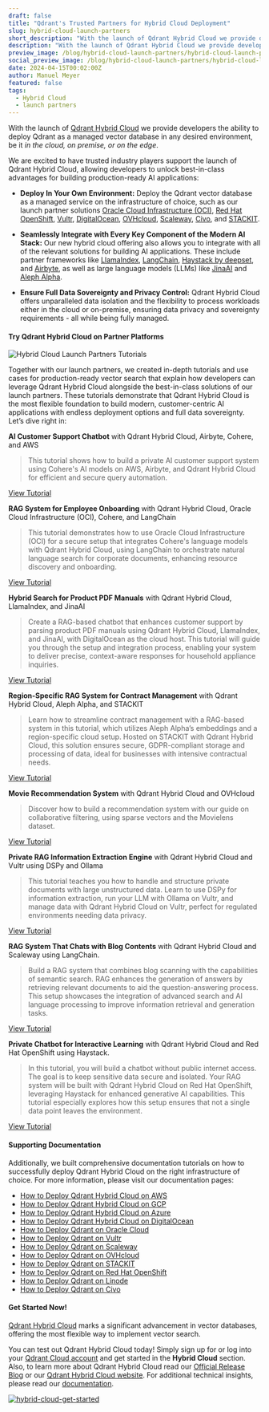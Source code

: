 ```yaml
---
draft: false
title: "Qdrant's Trusted Partners for Hybrid Cloud Deployment"
slug: hybrid-cloud-launch-partners
short_description: "With the launch of Qdrant Hybrid Cloud we provide developers the ability to deploy Qdrant as a managed vector database in any desired environment."
description: "With the launch of Qdrant Hybrid Cloud we provide developers the ability to deploy Qdrant as a managed vector database in any desired environment."
preview_image: /blog/hybrid-cloud-launch-partners/hybrid-cloud-launch-partners.png
social_preview_image: /blog/hybrid-cloud-launch-partners/hybrid-cloud-launch-partners.png
date: 2024-04-15T00:02:00Z
author: Manuel Meyer
featured: false
tags:
  - Hybrid Cloud
  - launch partners
---
```


With the launch of [Qdrant Hybrid Cloud](https://hybrid-cloud.qdrant.tech/) we provide developers the ability to deploy Qdrant as a managed vector database in any desired environment, be it *in the cloud, on premise, or on the edge*.

We are excited to have trusted industry players support the launch of Qdrant Hybrid Cloud, allowing developers to unlock best-in-class advantages for building production-ready AI applications:

- **Deploy In Your Own Environment:** Deploy the Qdrant vector database as a managed service on the infrastructure of choice, such as our launch partner solutions [Oracle Cloud Infrastructure (OCI)](https://blogs.oracle.com/cloud-infrastructure/post/qdrant-hybrid-cloud-now-available-oci-customers), [Red Hat OpenShift](/blog/hybrid-cloud-red-hat-openshift/), [Vultr](/blog/hybrid-cloud-vultr/), [DigitalOcean](/blog/hybrid-cloud-digitalocean/), [OVHcloud](/blog/hybrid-cloud-ovhcloud/), [Scaleway](/blog/hybrid-cloud-scaleway/), [Civo](/documentation/hybrid-cloud/platform-deployment-options/#civo), and [STACKIT](/blog/hybrid-cloud-stackit/).

- **Seamlessly Integrate with Every Key Component of the Modern AI Stack:** Our new hybrid cloud offering also allows you to integrate with all of the relevant solutions for building AI applications. These include partner frameworks like [LlamaIndex](/blog/hybrid-cloud-llamaindex/), [LangChain](/blog/hybrid-cloud-langchain/), [Haystack by deepset](/blog/hybrid-cloud-haystack/), and [Airbyte](/blog/hybrid-cloud-airbyte/), as well as large language models (LLMs) like [JinaAI](/blog/hybrid-cloud-jinaai/) and [Aleph Alpha](/blog/hybrid-cloud-aleph-alpha/).

- **Ensure Full Data Sovereignty and Privacy Control:** Qdrant Hybrid Cloud offers unparalleled data isolation and the flexibility to process workloads either in the cloud or on-premise, ensuring data privacy and sovereignty requirements - all while being fully managed.

#### Try Qdrant Hybrid Cloud on Partner Platforms

![Hybrid Cloud Launch Partners Tutorials](/blog/hybrid-cloud-launch-partners/hybrid-cloud-launch-partners-tutorials.png)

Together with our launch partners, we created in-depth tutorials and use cases for production-ready vector search that explain how developers can leverage Qdrant Hybrid Cloud alongside the best-in-class solutions of our launch partners. These tutorials demonstrate that Qdrant Hybrid Cloud is the most flexible foundation to build modern, customer-centric AI applications with endless deployment options and full data sovereignty. Let’s dive right in:

**AI Customer Support Chatbot** with Qdrant Hybrid Cloud, Airbyte, Cohere, and AWS

> This tutorial shows how to build a private AI customer support system using Cohere's AI models on AWS, Airbyte, and Qdrant Hybrid Cloud for efficient and secure query automation.

[View Tutorial](/documentation/tutorials/rag-customer-support-cohere-airbyte-aws/)

**RAG System for Employee Onboarding** with Qdrant Hybrid Cloud, Oracle Cloud Infrastructure (OCI), Cohere, and LangChain

> This tutorial demonstrates how to use Oracle Cloud Infrastructure (OCI) for a secure setup that integrates Cohere's language models with Qdrant Hybrid Cloud, using LangChain to orchestrate natural language search for corporate documents, enhancing resource discovery and onboarding.

[View Tutorial](/documentation/tutorials/natural-language-search-oracle-cloud-infrastructure-cohere-langchain/)

**Hybrid Search for Product PDF Manuals** with Qdrant Hybrid Cloud, LlamaIndex, and JinaAI

> Create a RAG-based chatbot that enhances customer support by parsing product PDF manuals using Qdrant Hybrid Cloud, LlamaIndex, and JinaAI, with DigitalOcean as the cloud host. This tutorial will guide you through the setup and integration process, enabling your system to deliver precise, context-aware responses for household appliance inquiries.

[View Tutorial](/documentation/tutorials/hybrid-search-llamaindex-jinaai/)

**Region-Specific RAG System for Contract Management** with Qdrant Hybrid Cloud, Aleph Alpha, and STACKIT

> Learn how to streamline contract management with a RAG-based system in this tutorial, which utilizes Aleph Alpha’s embeddings and a region-specific cloud setup. Hosted on STACKIT with Qdrant Hybrid Cloud, this solution ensures secure, GDPR-compliant storage and processing of data, ideal for businesses with intensive contractual needs.

[View Tutorial](/documentation/tutorials/rag-contract-management-stackit-aleph-alpha/)
 
**Movie Recommendation System** with Qdrant Hybrid Cloud and OVHcloud

> Discover how to build a recommendation system with our guide on collaborative filtering, using sparse vectors and the Movielens dataset.

[View Tutorial](/documentation/tutorials/recommendation-system-ovhcloud/)

**Private RAG Information Extraction Engine** with Qdrant Hybrid Cloud and Vultr using DSPy and Ollama

> This tutorial teaches you how to handle and structure private documents with large unstructured data. Learn to use DSPy for information extraction, run your LLM with Ollama on Vultr, and manage data with Qdrant Hybrid Cloud on Vultr, perfect for regulated environments needing data privacy.

[View Tutorial](/documentation/tutorials/rag-chatbot-vultr-dspy-ollama/)

**RAG System That Chats with Blog Contents** with Qdrant Hybrid Cloud and Scaleway using LangChain.

> Build a RAG system that combines blog scanning with the capabilities of semantic search. RAG enhances the generation of answers by retrieving relevant documents to aid the question-answering process. This setup showcases the integration of advanced search and AI language processing to improve information retrieval and generation tasks.

[View Tutorial](/documentation/tutorials/rag-chatbot-scaleway/)

**Private Chatbot for Interactive Learning** with Qdrant Hybrid Cloud and Red Hat OpenShift using Haystack.

> In this tutorial, you will build a chatbot without public internet access. The goal is to keep sensitive data secure and isolated. Your RAG system will be built with Qdrant Hybrid Cloud on Red Hat OpenShift, leveraging Haystack for enhanced generative AI capabilities. This tutorial especially explores how this setup ensures that not a single data point leaves the environment.

[View Tutorial](/documentation/tutorials/rag-chatbot-red-hat-openshift-haystack/)

#### Supporting Documentation 

Additionally, we built comprehensive documentation tutorials on how to successfully deploy Qdrant Hybrid Cloud on the right infrastructure of choice. For more information, please visit our documentation pages:

- [How to Deploy Qdrant Hybrid Cloud on AWS](/documentation/hybrid-cloud/platform-deployment-options/#amazon-web-services-aws)
- [How to Deploy Qdrant Hybrid Cloud on GCP](/documentation/hybrid-cloud/platform-deployment-options/#google-cloud-platform-gcp)
- [How to Deploy Qdrant Hybrid Cloud on Azure](/documentation/hybrid-cloud/platform-deployment-options/#mircrosoft-azure)
- [How to Deploy Qdrant Hybrid Cloud on DigitalOcean](/documentation/hybrid-cloud/platform-deployment-options/#digital-ocean)
- [How to Deploy Qdrant on Oracle Cloud](/documentation/hybrid-cloud/platform-deployment-options/#oracle-cloud-infrastructure)
- [How to Deploy Qdrant on Vultr](/documentation/hybrid-cloud/platform-deployment-options/#vultr)
- [How to Deploy Qdrant on Scaleway](/documentation/hybrid-cloud/platform-deployment-options/#scaleway)
- [How to Deploy Qdrant on OVHcloud](/documentation/hybrid-cloud/platform-deployment-options/#ovhcloud)
- [How to Deploy Qdrant on STACKIT](/documentation/hybrid-cloud/platform-deployment-options/#stackit)
- [How to Deploy Qdrant on Red Hat OpenShift](/documentation/hybrid-cloud/platform-deployment-options/#red-hat-openshift)
- [How to Deploy Qdrant on Linode](/documentation/hybrid-cloud/platform-deployment-options/#akamai-linode)
- [How to Deploy Qdrant on Civo](/documentation/hybrid-cloud/platform-deployment-options/#civo)

#### Get Started Now!

[Qdrant Hybrid Cloud](https://hybrid-cloud.qdrant.tech/) marks a significant advancement in vector databases, offering the most flexible way to implement vector search. 

You can test out Qdrant Hybrid Cloud today! Simply sign up for or log into your [Qdrant Cloud account](https://cloud.qdrant.io/login) and get started in the **Hybrid Cloud** section. Also, to learn more about Qdrant Hybrid Cloud read our [Official Release Blog](/blog/hybrid-cloud/) or our [Qdrant Hybrid Cloud website](https://hybrid-cloud.qdrant.tech/). For additional technical insights, please read our [documentation](/documentation/hybrid-cloud/).

[![hybrid-cloud-get-started](/blog/hybrid-cloud-launch-partners/hybrid-cloud-get-started.png)](https://cloud.qdrant.io/login)